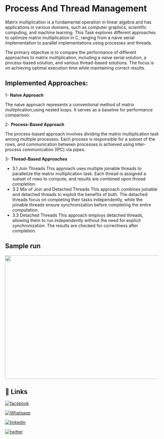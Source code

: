 # Process And Thread Management

Matrix multiplication is a fundamental operation in linear algebra and has applications in various domains, such as computer graphics, scientific computing, and machine learning. This Task explores different approaches to optimize matrix multiplication in C, ranging from a naive serial implementation to parallel implementations using processes and threads.

The primary objective is to compare the performance of different approaches to matrix multiplication, including a naive serial solution, a process-based solution, and various thread-based solutions. The focus is on achieving optimal execution time while maintaining correct results.

## Implemented Approaches:

1- **Naive Approach**  
    
  The naive approach represents a conventional method of matrix multiplication,using nested loops. It serves as a baseline for performance comparison.
    
2- **Process-Based Approach**
    
    
  The process-based approach involves dividing the matrix multiplication task among multiple processes. Each process is responsible for a subset of the rows, and communication between processes is achieved using inter-process communication (IPC) via pipes.
    
3- **Thread-Based Approaches**  
  - 3.1 Join Threads
    This approach uses multiple joinable threads to parallelize the matrix multiplication task. Each thread is assigned a subset of rows to compute, and results are combined upon thread completion.
  - 3.2 Mix of Join and Detached Threads
    This approach combines joinable and detached threads to exploit the benefits of both. The detached threads focus on completing their tasks independently, while the joinable threads ensure synchronization before completing the entire computation.
  - 3.3 Detached Threads
    This approach employs detached threads, allowing them to run independently without the need for explicit synchronization. The results are checked for correctness after completion.


## Sample run
<p align="center">
  <img width="720" height="405" src="">
</p>

## 🔗 Links

[![facebook](https://img.shields.io/badge/facebook-0077B5?style=for-the-badge&logo=facebook&logoColor=white)](https://www.facebook.com/qossay.rida?mibextid=2JQ9oc)

[![Whatsapp](https://img.shields.io/badge/Whatsapp-25D366?style=for-the-badge&logo=Whatsapp&logoColor=white)](https://wa.me/+972598592423)

[![linkedin](https://img.shields.io/badge/linkedin-0077B5?style=for-the-badge&logo=linkedin&logoColor=white)](https://www.linkedin.com/in/qossay-rida-3aa3b81a1?utm_source=share&utm_campaign=share_via&utm_content=profile&utm_medium=android_app )

[![twitter](https://img.shields.io/badge/twitter-1DA1F2?style=for-the-badge&logo=twitter&logoColor=white)](https://twitter.com/qossayrida)


